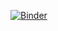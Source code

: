 [![Binder](https://mybinder.org/badge_logo.svg)](https://mybinder.org/v2/gh/SleepyHollows/C964-jupyter/HEAD)
